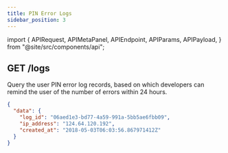 ```yaml
---
title: PIN Error Logs
sidebar_position: 3
---
```


import {
  APIRequest,
  APIMetaPanel,
  APIEndpoint,
  APIParams,
  APIPayload,
} from "@site/src/components/api";

## GET /logs

Query the user PIN error log records, based on which developers can remind the user of the number of errors within 24 hours.

<APIEndpoint url="/logs?limit=:limit&offset=:offset&category=:category" />

<APIMetaPanel scope="Authorized" scopeNote="" />

<APIParams
  p-limit="Pagination limit, maximamlly 100."
  p-offset="Pagination start time, e.g. `2020-12-12T12:12:12.999999999Z`"
  p-category="Log type, please set to `PIN_INCORRECT`"
/>

<APIRequest title="Get PIN Logs" url="/logs?category=PIN_INCORRECT&limit=1" />

```json title="Response"
{
  "data": {
    "log_id": "06aed1e3-bd77-4a59-991a-5bb5ae6fbb09",
    "ip_address": "124.64.120.192",
    "created_at": "2018-05-03T06:03:56.867971412Z"
  }
}
```
